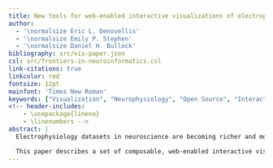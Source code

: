 ```yaml
---
title: New tools for web-enabled interactive visualizations of electrophysiological data
author:
  - '\normalsize Eric L. Denovellis'
  - '\normalsize Emily P. Stephen'
  - '\normalsize Daniel H. Bullock'
bibliography: src/vis-paper.json
csl: src/frontiers-in-neuroinformatics.csl
link-citations: true
linkcolor: red
fontsize: 12pt
mainfont: 'Times New Roman'
keywords: ["Visualization", "Neurophysiology", "Open Source", "Interactive", "Web-enabled", "Electrophysiology", "Generalized Linear Models"]
<!-- header-includes:
    - \usepackage{lineno}
    - \linenumbers -->
abstract: |
  Electrophysiology datasets in neuroscience are becoming richer and more complex as data is collected on multiple scales, dataset sizes increase, and more sophisticated questions are asked of the data. Visualization is an essential tool for understanding these datasets at all stages of analysis, but current practices in visualization of electrophysiological data are limited in their ability to efficiently compare between visualizations (such as between spike raster plots of neurons or between regression model coefficients and raster plots) and filter complex data (such as comparing only correlations within a brain area versus comparing correlations between brain areas). Such difficulties are only magnified as the amount of data increases.

  This paper describes a set of composable, web-enabled interactive visualization tools developed for use in electrophysiological studies. These tools were developed to enhance exploratory data analysis, checking of raw data and statistical modeling assumptions, and data presentation for large, complex and multi-scale neuroscience data. Data from several experiments were used to test to the tools. These visualization tools are viewable in the web browser, making them easily shareable online, and open-source, allowing for modification and development by the neuroscience community.
---
```


